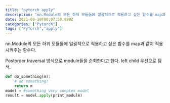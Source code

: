 ```yaml
---
title: "pytorch apply"
description: "nn.Module의 모든 하위 모듈들에 일괄적으로 적용하고 싶은 함수를 map과 같이 적용시켜주는 함수다.Postorder traversal 방식으로 module들을 순회한다고 한다. left child 우선으로 탐색."
date: 2021-08-19T00:07:50.898Z
categories: ["Pytorch"]
tags: ["PyTorch","apply"]
---
```

nn.Module의 모든 하위 모듈들에 일괄적으로 적용하고 싶은 함수를 map과 같이 적용시켜주는 함수다.

Postorder traversal 방식으로 module들을 순회한다고 한다. left child 우선으로 탐색.
```python
def do_something(m):
	# do something!
	return m
model = #something very complex model
result = model.apply(print_module)

```
